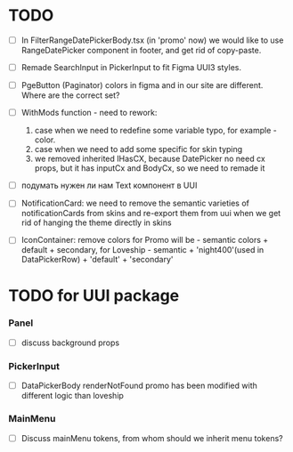 # TODO
- [ ] In FilterRangeDatePickerBody.tsx (in 'promo' now) we would like to use RangeDatePicker component in footer, and get rid of copy-paste.
- [ ] Remade SearchInput in PickerInput to fit Figma UUI3 styles.
- [ ] PgeButton (Paginator) colors in figma and in our site are different. Where are the correct set?

- [ ] WithMods function - need to rework:
     1) case when we need to redefine some variable typo, for example - color.
     2) case when we need to add some specific for skin typing
     3) we removed inherited IHasCX, because DatePicker no need cx props, but it has inputCx and BodyCx, so we need to remade it
- [ ] подумать нужен ли нам Text компонент в UUI
- [ ] NotificationCard: we need to remove the semantic varieties of notificationCards from skins and re-export them from uui when we get rid of hanging the theme directly in skins
- [ ] IconContainer: remove colors for Promo will be - semantic colors + default + secondary, for Loveship - semantic + 'night400'(used in DataPickerRow) + 'default' + 'secondary'

# TODO for UUI package
### Panel
- [ ] discuss background props
### PickerInput
- [ ] DataPickerBody renderNotFound promo has been modified with different logic than loveship
### MainMenu
- [ ] Discuss mainMenu tokens, from whom should we inherit menu tokens?

